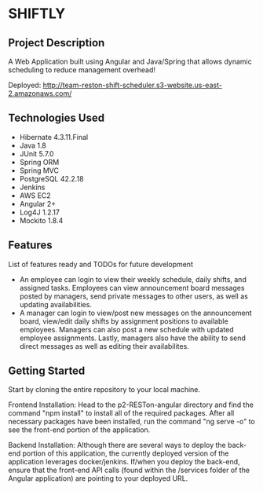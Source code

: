 # SHIFTLY

## Project Description

A Web Application built using Angular and Java/Spring that allows dynamic scheduling to reduce management overhead!

Deployed: http://team-reston-shift-scheduler.s3-website.us-east-2.amazonaws.com/

## Technologies Used

* Hibernate 4.3.11.Final
* Java 1.8
* JUnit 5.7.0
* Spring ORM
* Spring MVC
* PostgreSQL 42.2.18
* Jenkins
* AWS EC2
* Angular 2+
* Log4J 1.2.17
* Mockito 1.8.4

## Features

List of features ready and TODOs for future development
* An employee can login to view their weekly schedule, daily shifts, and assigned tasks. Employees can view announcement board messages posted by managers, send private messages to other users, as well as updating availabilities.
* A manager can login to view/post new messages on the announcement board, view/edit daily shifts by assignment positions to available employees. Managers can also post a new schedule with updated employee assignments. Lastly, managers also have the ability to send direct messages as well as editing their availabilites.


## Getting Started
   
Start by cloning the entire repository to your local machine.

Frontend Installation:
Head to the p2-RESTon-angular directory and find the command "npm install" to install all of the required packages. After all necessary packages have been installed, run the command "ng serve -o" to see the front-end portion of the application.

Backend Installation:
Although there are several ways to deploy the back-end portion of this application, the currently deployed version of the application leverages docker/jenkins. If/when you deploy the back-end, ensure that the front-end API calls (found within the /services folder of the Angular application) are pointing to your deployed URL.


